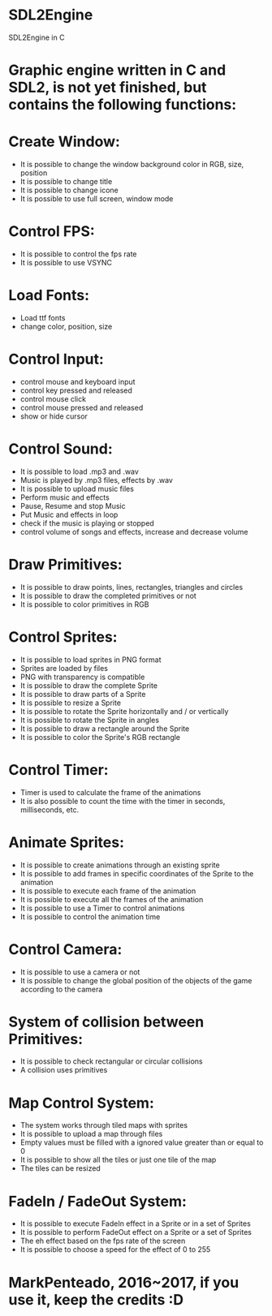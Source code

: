 # SDL2Engine
SDL2Engine in C

# Graphic engine written in C and SDL2, is not yet finished, but contains the following functions:

# Create Window:
- It is possible to change the window background color in RGB, size, position
- It is possible to change title
- It is possible to change icone
- It is possible to use full screen, window mode

# Control FPS:
- It is possible to control the fps rate
- It is possible to use VSYNC

# Load Fonts:
- Load ttf fonts
- change color, position, size

# Control Input:
- control mouse and keyboard input
- control key pressed and released
- control mouse click
- control mouse pressed and released
- show or hide cursor

# Control Sound:
- It is possible to load .mp3 and .wav
- Music is played by .mp3 files, effects by .wav
- It is possible to upload music files
- Perform music and effects
- Pause, Resume and stop Music
- Put Music and effects in loop
- check if the music is playing or stopped
- control volume of songs and effects, increase and decrease volume

# Draw Primitives:
- It is possible to draw points, lines, rectangles, triangles and circles
- It is possible to draw the completed primitives or not
- It is possible to color primitives in RGB

# Control Sprites:
- It is possible to load sprites in PNG format
- Sprites are loaded by files
- PNG with transparency is compatible
- It is possible to draw the complete Sprite
- It is possible to draw parts of a Sprite
- It is possible to resize a Sprite
- It is possible to rotate the Sprite horizontally and / or vertically
- It is possible to rotate the Sprite in angles
- It is possible to draw a rectangle around the Sprite
- It is possible to color the Sprite's RGB rectangle

# Control Timer:
- Timer is used to calculate the frame of the animations
- It is also possible to count the time with the timer in seconds, milliseconds, etc.

# Animate Sprites:
- It is possible to create animations through an existing sprite
- It is possible to add frames in specific coordinates of the Sprite to the animation
- It is possible to execute each frame of the animation
- It is possible to execute all the frames of the animation
- It is possible to use a Timer to control animations
- It is possible to control the animation time

# Control Camera:
- It is possible to use a camera or not
- It is possible to change the global position of the objects of the game according to the camera

# System of collision between Primitives:
- It is possible to check rectangular or circular collisions
- A collision uses primitives

# Map Control System:
- The system works through tiled maps with sprites
- It is possible to upload a map through files
- Empty values ​​must be filled with a ignored value greater than or equal to 0
- It is possible to show all the tiles or just one tile of the map
- The tiles can be resized

# FadeIn / FadeOut System:
- It is possible to execute FadeIn effect in a Sprite or in a set of Sprites
- It is possible to perform FadeOut effect on a Sprite or a set of Sprites
- The eh effect based on the fps rate of the screen
- It is possible to choose a speed for the effect of 0 to 255

# MarkPenteado, 2016~2017, if you use it, keep the credits :D